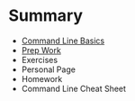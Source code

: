 # Summary

* [Command Line Basics](README.md)
* [Prep Work](prep_work.md)
* Exercises
* Personal Page
* Homework
* Command Line Cheat Sheet

